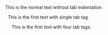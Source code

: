 <!--
    > TITLE
        >> Indent (Tab)

    > PURPOSE
        >> To create a tab space (single or multiple) before any text entity.

    > THEORY
        >> '&nbsp;' is used before any text entity to create a tab space.
-->

This is the normal text without tab indentation.

&nbsp; This is the first text with single tab tag.

&nbsp;&nbsp;&nbsp;&nbsp; This is the first text with four tab tags.
